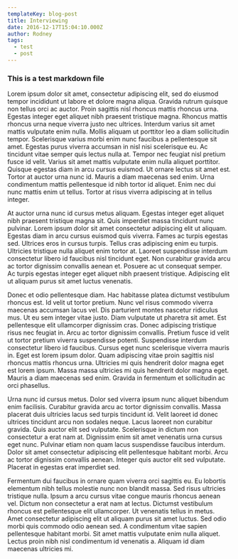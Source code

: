 ```yaml
---
templateKey: blog-post
title: Interviewing
date: 2016-12-17T15:04:10.000Z
author: Rodney
tags:
  - test
  - post
---
```


### This is a test markdown file

Lorem ipsum dolor sit amet, consectetur adipiscing elit, sed do eiusmod tempor incididunt ut labore et dolore magna aliqua. Gravida rutrum quisque non tellus orci ac auctor. Proin sagittis nisl rhoncus mattis rhoncus urna. Egestas integer eget aliquet nibh praesent tristique magna. Rhoncus mattis rhoncus urna neque viverra justo nec ultrices. Interdum varius sit amet mattis vulputate enim nulla. Mollis aliquam ut porttitor leo a diam sollicitudin tempor. Scelerisque varius morbi enim nunc faucibus a pellentesque sit amet. Egestas purus viverra accumsan in nisl nisi scelerisque eu. Ac tincidunt vitae semper quis lectus nulla at. Tempor nec feugiat nisl pretium fusce id velit. Varius sit amet mattis vulputate enim nulla aliquet porttitor. Quisque egestas diam in arcu cursus euismod. Ut ornare lectus sit amet est. Tortor at auctor urna nunc id. Mauris a diam maecenas sed enim. Urna condimentum mattis pellentesque id nibh tortor id aliquet. Enim nec dui nunc mattis enim ut tellus. Tortor at risus viverra adipiscing at in tellus integer.

At auctor urna nunc id cursus metus aliquam. Egestas integer eget aliquet nibh praesent tristique magna sit. Quis imperdiet massa tincidunt nunc pulvinar. Lorem ipsum dolor sit amet consectetur adipiscing elit ut aliquam. Egestas diam in arcu cursus euismod quis viverra. Fames ac turpis egestas sed. Ultrices eros in cursus turpis. Tellus cras adipiscing enim eu turpis. Ultricies tristique nulla aliquet enim tortor at. Laoreet suspendisse interdum consectetur libero id faucibus nisl tincidunt eget. Non curabitur gravida arcu ac tortor dignissim convallis aenean et. Posuere ac ut consequat semper. Ac turpis egestas integer eget aliquet nibh praesent tristique. Adipiscing elit ut aliquam purus sit amet luctus venenatis.

Donec et odio pellentesque diam. Hac habitasse platea dictumst vestibulum rhoncus est. Id velit ut tortor pretium. Nunc vel risus commodo viverra maecenas accumsan lacus vel. Dis parturient montes nascetur ridiculus mus. Ut eu sem integer vitae justo. Diam vulputate ut pharetra sit amet. Est pellentesque elit ullamcorper dignissim cras. Donec adipiscing tristique risus nec feugiat in. Arcu ac tortor dignissim convallis. Pretium fusce id velit ut tortor pretium viverra suspendisse potenti. Suspendisse interdum consectetur libero id faucibus. Cursus eget nunc scelerisque viverra mauris in. Eget est lorem ipsum dolor. Quam adipiscing vitae proin sagittis nisl rhoncus mattis rhoncus urna. Ultricies mi quis hendrerit dolor magna eget est lorem ipsum. Massa massa ultricies mi quis hendrerit dolor magna eget. Mauris a diam maecenas sed enim. Gravida in fermentum et sollicitudin ac orci phasellus.

Urna nunc id cursus metus. Dolor sed viverra ipsum nunc aliquet bibendum enim facilisis. Curabitur gravida arcu ac tortor dignissim convallis. Massa placerat duis ultricies lacus sed turpis tincidunt id. Velit laoreet id donec ultrices tincidunt arcu non sodales neque. Lacus laoreet non curabitur gravida. Quis auctor elit sed vulputate. Scelerisque in dictum non consectetur a erat nam at. Dignissim enim sit amet venenatis urna cursus eget nunc. Pulvinar etiam non quam lacus suspendisse faucibus interdum. Dolor sit amet consectetur adipiscing elit pellentesque habitant morbi. Arcu ac tortor dignissim convallis aenean. Integer quis auctor elit sed vulputate. Placerat in egestas erat imperdiet sed.

Fermentum dui faucibus in ornare quam viverra orci sagittis eu. Eu lobortis elementum nibh tellus molestie nunc non blandit massa. Sed risus ultricies tristique nulla. Ipsum a arcu cursus vitae congue mauris rhoncus aenean vel. Dictum non consectetur a erat nam at lectus. Dictumst vestibulum rhoncus est pellentesque elit ullamcorper. Ut venenatis tellus in metus. Amet consectetur adipiscing elit ut aliquam purus sit amet luctus. Sed odio morbi quis commodo odio aenean sed. A condimentum vitae sapien pellentesque habitant morbi. Sit amet mattis vulputate enim nulla aliquet. Lectus proin nibh nisl condimentum id venenatis a. Aliquam id diam maecenas ultricies mi.
